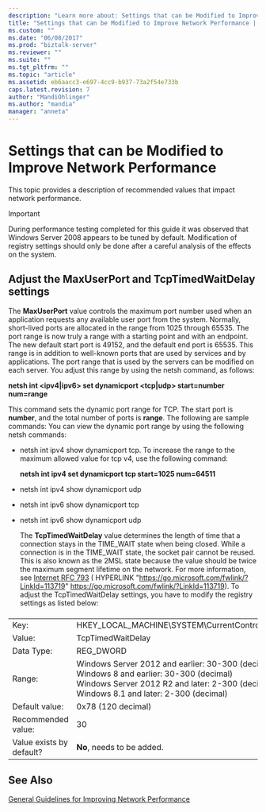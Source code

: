 ```yaml
---
description: "Learn more about: Settings that can be Modified to Improve Network Performance"
title: "Settings that can be Modified to Improve Network Performance | Microsoft Docs"
ms.custom: ""
ms.date: "06/08/2017"
ms.prod: "biztalk-server"
ms.reviewer: ""
ms.suite: ""
ms.tgt_pltfrm: ""
ms.topic: "article"
ms.assetid: eb6aacc3-e697-4cc9-b937-73a2f54e733b
caps.latest.revision: 7
author: "MandiOhlinger"
ms.author: "mandia"
manager: "anneta"
---
```

# Settings that can be Modified to Improve Network Performance

This topic provides a description of recommended values   that impact network performance.  
  
> [!IMPORTANT]  
>  During performance testing completed for this guide it was observed that Windows Server 2008 appears to be tuned by default. Modification of  registry settings should only be done after a careful analysis of the effects on the system.  
  
## Adjust the MaxUserPort and TcpTimedWaitDelay settings  
 The **MaxUserPort** value controls the maximum port number used when an application requests any available user port from the system. Normally, short-lived ports are allocated in the range from 1025 through 65535. The port range is now truly a range with a starting point and with an endpoint. The new default start port is 49152, and the default end port is 65535. This range is in addition to well-known ports that are used by services and by applications. The port range that is used by the servers can be modified on each server. You adjust this range by using the netsh command, as follows:  
  
 **netsh int \<ipv4&#124;ipv6\> set dynamicport \<tcp&#124;udp\> start=number num=range**  
  
 This command sets the dynamic port range for TCP. The start port is **number**, and the total number of ports is **range**. The following are sample commands: You can view the dynamic port range by using the following netsh commands:  
  
- netsh int ipv4 show dynamicport tcp. To increase the range to the maximum allowed value for tcp v4, use the following command:  
  
   **netsh int ipv4 set dynamicport tcp start=1025 num=64511**  
  
- netsh int ipv4 show dynamicport udp  
  
- netsh int ipv6 show dynamicport tcp  
  
- netsh int ipv6 show dynamicport udp  
  
  The **TcpTimedWaitDelay** value determines the length of time that a connection stays in the TIME_WAIT state when being closed. While a connection is in the TIME_WAIT state, the socket pair cannot be reused. This is also known as the 2MSL state because the value should be twice the maximum segment lifetime on the network. For more information, see [Internet RFC 793](https://go.microsoft.com/fwlink/?LinkId=113719) ( HYPERLINK "<https://go.microsoft.com/fwlink/?LinkId=113719>" <https://go.microsoft.com/fwlink/?LinkId=113719>). To adjust the TcpTimedWaitDelay settings, you have to modify the registry settings as listed below:  
  
###  
  
|||  
|-|-|  
|Key:|HKEY_LOCAL_MACHINE\SYSTEM\CurrentControlSet\Services\Tcpip\Parameters|  
|Value:|TcpTimedWaitDelay|  
|Data Type:|REG_DWORD|  
|Range:|Windows Server 2012 and earlier: 30-300 (decimal) <br>Windows 8 and earlier: 30-300 (decimal) <br>Windows Server 2012 R2 and later: 2-300 (decimal) <br>Windows 8.1 and later: 2-300 (decimal)|  
|Default value:|0x78 (120 decimal)|  
|Recommended value:|30|  
|Value exists by default?|**No**, needs to be added.|  
  
## See Also  
 [General Guidelines for Improving Network Performance](../technical-guides/general-guidelines-for-improving-network-performance.md)

